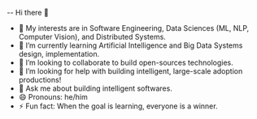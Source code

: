 -- Hi there 👋
- 🔭 My interests are in Software Engineering, Data Sciences (ML, NLP, Computer Vision), and Distributed Systems.
- 🌱 I’m currently learning Artificial Intelligence and Big Data Systems design, implementation.
- 👯 I’m looking to collaborate to build open-sources technologies.
- 🤔 I’m looking for help with building intelligent, large-scale adoption productions!
- 💬 Ask me about building intelligent softwares.
- 😄 Pronouns: he/him
- ⚡ Fun fact: When the goal is learning, everyone is a winner.

<!---
batumutsu/batumutsu is a ✨ special ✨ repository because its `README.md` (this file) appears on your GitHub profile.
You can click the Preview link to take a look at your changes.
--->

